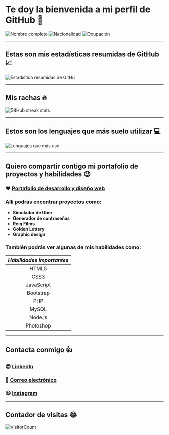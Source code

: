 # Te doy la bienvenida a mi perfil de GitHub :wave:
![Nombre completo](https://img.shields.io/badge/Nombre%20completo-Hernan%20V.%20Demorizi%20Ure%C3%B1a-informational)
![Nacionalidad](https://img.shields.io/badge/Nacionalidad-Dominicano-ffffff)
![Ocupación](https://img.shields.io/badge/Ocupaci%C3%B3n-Desarrollador%20y%20dise%C3%B1ador%20web-ff0000)
___

## Estas son mis estadísticas resumidas de GitHub :chart_with_upwards_trend:
![Estadística resumidas de GitHu](https://github-readme-stats.vercel.app/api?username=hernanreiq&show_icons=true&theme=tokyonight&line_height=27&count_private=true)

___

## Mis rachas :fire:
![GitHub streak stats](https://github-readme-streak-stats.herokuapp.com/?user=hernanreiq&theme=tokyonight)  

___

## Estos son los lenguajes que más suelo utilizar :computer:
![Lenguajes que más uso](https://github-readme-stats.vercel.app/api/top-langs/?username=hernanreiq&layout=compact&show_icons=true&langs_count=10,html&theme=tokyonight)

___

## Quiero compartir contigo mi portafolio de proyectos y habilidades :wink:

### :heart: [Portafolio de desarrollo y diseño web](https://bit.ly/hernanreiq)

### Allí podrás encontrar proyectos como:
* **Simulador de Uber**
* **Generador de contraseñas**
* **Reiq Films**
* **Golden Lottery**
* **Graphic design**

### También podrás ver algunas de mis habilidades como:

|*Habilidades importantes*|
|:---:|
|HTML5|
|CSS3|
|JavaScript|
|Bootstrap|
|PHP|
|MySQL|
|Node.js|
|Photoshop|
___

## Contacta conmigo :+1:
### :sunglasses: [LinkedIn](https://www.linkedin.com/in/hernan-demorizi-ure%C3%B1a-4430031b1/) 
### :email: [Correo electrónico](mailto:hernandemure1202@gmail.com) 
### :laughing: [Instagram](https://www.instagram.com/hernan.reiq/) 
___

## Contador de visitas :joy:
![VisitorCount](https://profile-counter.glitch.me/hernanreiq/count.svg)